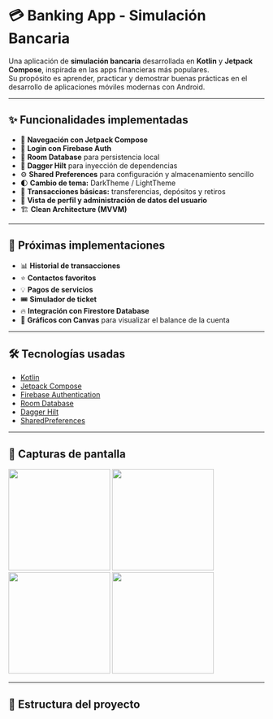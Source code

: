 # 💳 Banking App - Simulación Bancaria

Una aplicación de **simulación bancaria** desarrollada en **Kotlin** y **Jetpack Compose**, inspirada en las apps financieras más populares.  
Su propósito es aprender, practicar y demostrar buenas prácticas en el desarrollo de aplicaciones móviles modernas con Android.

---

## ✨ Funcionalidades implementadas

- 📱 **Navegación con Jetpack Compose**
- 🔑 **Login con Firebase Auth**
- 💾 **Room Database** para persistencia local
- 💉 **Dagger Hilt** para inyección de dependencias
- ⚙️ **Shared Preferences** para configuración y almacenamiento sencillo
- 🌓 **Cambio de tema:** DarkTheme / LightTheme
- 💸 **Transacciones básicas:** transferencias, depósitos y retiros
- 👤 **Vista de perfil y administración de datos del usuario**
- 🏗 **Clean Architecture (MVVM)**

---

## 🚧 Próximas implementaciones

- 📊 **Historial de transacciones**
- ⭐ **Contactos favoritos**
- 💡 **Pagos de servicios**
- 🎟 **Simulador de ticket**
- 🔥 **Integración con Firestore Database**
- 🎨 **Gráficos con Canvas** para visualizar el balance de la cuenta

---

## 🛠️ Tecnologías usadas

- [Kotlin](https://kotlinlang.org/)  
- [Jetpack Compose](https://developer.android.com/jetpack/compose)  
- [Firebase Authentication](https://firebase.google.com/docs/auth)  
- [Room Database](https://developer.android.com/training/data-storage/room)  
- [Dagger Hilt](https://developer.android.com/training/dependency-injection/hilt-android)  
- [SharedPreferences](https://developer.android.com/training/data-storage/shared-preferences)

---

## 📸 Capturas de pantalla

<p float="left">
  <img src="https://github.com/user-attachments/assets/d1620e36-b4f3-41d0-afcd-168860bfa13c" width="200"/>
  <img src="https://github.com/user-attachments/assets/520e696b-d9e2-49e4-8b3a-49ead38db110" width="200"/>
  <img src="https://github.com/user-attachments/assets/80aa709b-62bc-4228-a7c4-d1c04d09fcf3" width="200"/>
  <img src="https://github.com/user-attachments/assets/ae7c5827-e739-4b5d-98f6-a35dc12728de" width="200"/>
</p>

---

## 📂 Estructura del proyecto

